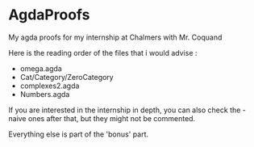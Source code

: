 # AgdaProofs
My agda proofs for my internship at Chalmers with Mr. Coquand

Here is the reading order of the files that i would advise :

- omega.agda
- Cat/Category/ZeroCategory
- complexes2.agda
- Numbers.agda

If you are interested in the internship in depth, you can also check the -naive ones after that, but they might not be commented.

Everything else is part of the 'bonus' part.


